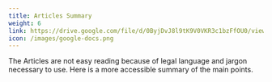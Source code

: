 ```yaml
---
title: Articles Summary
weight: 6
link: https://drive.google.com/file/d/0ByjDvJ8l9tK9V0VKR3c1bzFfOU0/view?usp=sharing&resourcekey=0-a7eFDWdPy1t-6ej6oQSEKQ
icon: /images/google-docs.png
---
```


The Articles are not easy reading because of legal language and jargon necessary to use. Here is a more accessible summary of the main points.